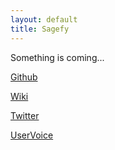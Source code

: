 ```yaml
---
layout: default
title: Sagefy
---
```


Something is coming...

[Github](https://github.com/heiskr/sagefy)

[Wiki](https://github.com/heiskr/sagefy/wiki)

[Twitter](https://twitter.com/sagefyorg)

[UserVoice](http://sagefy.uservoice.com/)
